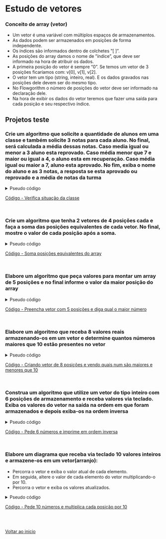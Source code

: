 # Estudo de vetores

### Conceito de array (vetor)

- Um vetor é uma variável com múltiplos espaços de armazenamentos.
- As dados podem ser armazenados em posições de forma independente.
- Os índices são informados dentro de colchetes ”[ ]”.
- As posições do array damos o nome de ”índice”, que deve ser informado na hora de atribuir os dados.
- A primeira posição do vetor é sempre “0”. Se temos um vetor de 3 posições ficaríamos com: v[0], v[1], v[2].
- O vetor tem um tipo (string, inteiro, real). E os dados gravados nas posições dele devem ser do mesmo tipo.
- No Flowgorithm o número de posições do vetor deve ser informado na declaração dele.
- Na hora de exibir os dados do vetor teremos que fazer uma saída para cada posição e seu respectivo índice.

## Projetos teste
### Crie um algoritmo que solicite a quantidade de alunos em uma classe e também solicite 3 notas para cada aluno. No final, será calculada a média dessas notas. Caso media igual ou menor a 3 aluno esta reprovado. Caso média menor que 7 e maior ou igual a 4, o aluno esta em recuperação. Caso média igual ou maior a 7, aluno esta aprovado. No fim, exiba o nome do aluno e as 3 notas, a resposta se esta aprovado ou reprovado e a média de notas da turma


<details>
<summary>Pseudo código</summary>


```
Function Main
    ... Variável número de alunos da classe.
    Declare Integer numAlunos
    
    ... Variável para iterar os laços
    Declare Integer i
    
    ... Solicitando número de alunos.
    Output "Digite quantos alunos tem na classe: "
    Input numAlunos
    
    ... Array para guardar nome de alunos
    Declare String Array arrayNomeAlunos[numAlunos]
    
    ... Array para guardar a cada nota separadamente
    Declare Real Array arrayNota1[numAlunos]
    Declare Real Array arrayNota2[numAlunos]
    Declare Real Array arrayNota3[numAlunos]
    Declare String Array arraySituacao[numAlunos]
    
    ... Variáveis para incremento de valores (Todas iniciando em zero)
    Declare Real somaNotas
    
    Assign somaNotas = 0
    Declare Integer somaAprov
    
    Assign somaAprov = 0
    Declare Integer somaRecu
    
    Assign somaRecu = 0
    Declare Integer somaReprov
    
    Assign somaReprov = 0
    
    ... Variável para calcular a média  de notas do aluno
    Declare Real mediaNotas
    
    ... Laço para preencher arrayNomeAlunos e arrayNota1, arrayNota2, arrayNota3
    For i = 0 to numAlunos -1
        
        ... Pedindo e guardando nome do aluno no "arrayNomeAlunos"
        Output "Digite o nome do " &i + 1 &"° aluno de " &numAlunos
        Input arrayNomeAlunos[i]
        
        ... Solicitando e guardando a 1° nota no "arrayNota1"
        Output "Digite a 1° nota do aluno: "
        Input arrayNota1[i]
        
        ... Solicitando e guardando a 2° nota no "arrayNota2"
        Output "Digite a 2° nota do aluno: "
        Input arrayNota2[i]
        
        ... Solicitando e guardando a 3° nota no "arrayNota3"
        Output "Digite a 3° nota do aluno: "
        Input arrayNota3[i]
        
        ... Somando as notas totais na variável "somaNotas"
        Assign somaNotas = arrayNota1[i] + arraynota2[i] + arrayNota3[i]
        
        ... Calculando a média
        Assign mediaNotas = (arrayNota1[i] + arrayNota2[i] + arrayNota3[i]) / 3
        
        ... Verificando se o aluno esta aprovado, em recuperação ou reprovado (Decisão) e somando nos seus respectivos incrementadores 
        If mediaNotas >= 7
            Assign arraySituacao[i] = "Aluno aprovado"
            Assign somaAprov = somaAprov + 1
        False:
            If mediaNotas >= 4
                Assign arraySituacao[i] = "Aluno em recuperação"
                Assign somaRecu = somaRecu + 1
            False:
                Assign arraySituacao[i] = "Aluno Reprovado"
                Assign somaReprov = somaReprov +  1
            End
        End
    End
    
    ... Variável para guardar média geral de notas da turma
    Declare Real mediaGeralNotas
    
    ... Calculando e guardando a média geral de notas
    Assign mediaGeralNotas = somaNotas / (numAlunos * 3)
    
    ... Mostrando dados na tela
    Output "Metadados da classe"
    Output "O total de alunos da classe é: " &numAlunos
    Output "A média de notas da turma é: " &mediaGeralNotas
    Output "A quantidade de aprovados é: " &somaAprov
    Output "A quantidade de alunos em recuperação é: " &somaRecu
    Output "A quantidade de alunos reprovados é: " &somaReprov
    
    ... Mostrando dados de alunos com laço "for"
    Output "Mostrando dados de alunos"
    For i = 0 to numAlunos - 1
        
        ... Mostrando nomes
        Output i + 1 &"° aluno de " &numAlunos
        Output "Nome: " &arrayNomeAlunos[i]
        
        ... Mostrando nota 1, 2 e 3
        Output "1° nota: " &arrayNota1[i]
        Output "2° nota: " &arrayNota2[i]
        Output "3° nota: " &arrayNota3[i]
        
        ... Mostrando situação do aluno (Aprovado/ recuperação/ reprovado)
        Output "A média do aluno é: "&mediaNotas
        Output "Situação do aluno: " &arraySituacao[i]
    End
End
```

</details>

[Código - Verifica situação da classe](/Arquivos/Codigos/21%20Verifica%20situa%C3%A7%C3%A3o%20da%20classe.fprg)

<br> 

### Crie um algoritmo que tenha 2 vetores de 4 posições cada e faça a soma das posições equivalentes de cada vetor. No  final, mostre o valor de cada posição após a soma.

<details>
<summary>Pseudo código</summary>

```
Function Main
    ... Variáveis vetores  
    ... 
    Declare Integer Array array1[4]
    Declare Integer Array array2[4]
    Declare Integer Array arraySoma[4]
    
    ... Variável para iterador de laços
    Declare Integer i
    
    ... Laço para prencher array1
    For i = 0 to 3
        Output "Array1 ,número " &i+ 1 &" de 4| Digite um número:"
        Input array1[i]
    End
    
    ... Laço para prencher array2
    For i = 0 to 3
        Output "Array2 ,número " &i+ 1 &" de 4| Digite um número:"
        Input array2[i]
    End
    
    ... Laço para executar a soma das posições de vetor 1 com vetor 2
    For i = 0 to 3
        Assign arraySoma[i] = array1[i] + array2[i]
        Output array1[i] &" + " &array2[i] &" = " &arraySoma[i]
    End
End    

```
</details>

[Código - Soma posições equivalentes do array](/Arquivos/Codigos/22%20Soma%20posi%C3%A7%C3%B5es%20equivalentes%20do%20array.fprg)

<br>

### Elabore um algoritmo que peça valores para montar um array de 5 posições e no final informe o valor da maior posição do array

<details>
<summary>Pseudo código</summary>

```
Function Main
    ... Variável array de 5 posições
    Declare Integer Array array5Pos[5]
    
    ... Variável para iterar o laço 
    ... 
    Declare Integer i
    
    ... Variável para armazenar o maior número do vetor
    Declare Integer maiorNum
    
    ... Laço solicitando números para preencher o array de 5 posições
    For i = 0 to 4
        Output "Digite um valor para a posição " &i +1 &" do array:"
        Input array5Pos[i]
    End
    
    ... Inicializando a variável "maiorNum" com posição válida do vetor (geralmente a primeira)
    Assign maiorNum = array5Pos[0]
    
    ... Laço de comparação da posição assumida por "maiorNum" com as demais posições do vetor "array5pos"
    For i = 0 to 4
        
        ... Vendo se será necessária a alteração de "maiorNum" (Decisão)
        If maiorNum < array5pos[i]
            Assign maiorNum = array5pos[i]
        End
    End
    
    ... Exibindo maior número do vetor na tela
    Output "O maior número do vetor é: " &maiorNum
End

```

</details>

[Código - Preencha vetor com 5 posições e diga qual o maior número](/Arquivos/Codigos/23%20Preencha%20vetor%20com%205%20pos%20e%20diga%20o%20maior%20n%C3%BAmero%20do%20vetor.fprg)

<br>
    
### Elabore um algoritmo que receba 8 valores reais armazenando-os em um vetor e determine quantos números maiores que 10 estão presentes no vetor

<details>
<summary>Pseudo código</summary>

```
Function Main
    ... Variável vetor de 8 posições
    Declare Real Array array8Pos[8]
    
    ... 
    ... Variável para iterar laço
    Declare Integer i
    
    ... Variavies para somar números maiores ou menores que 10.
    Declare Integer somaNumMenor10
    
    Assign somaNumMenor10 = 0
    Declare Integer somaNumMaior10
    
    Assign somaNumMaior10 = 0
    
    ... Variável com o valor 10 para comparações. Iniciada com o valor 10
    Declare Integer comp10
    
    Assign comp10 = 10
    
    ... Laço para preencher "array8Pos"
    For i = 0 to 7
        Output "Digite um número para a posição " &i+1 &" de 8 do vetor:"
        Input array8Pos[i]
        
        ... Decisão caso encontre número na posição de "array8Pos" maior que 10
        If array8Pos[i] > comp10
            Assign somaNumMaior10 = somaNumMaior10 + 1
            Output "Numer´maior que 10."
        False:
            Assign somaNumMenor10 = somaNumMenor10 + 1
            Output "Número menor que 10"
        End
    End
    
    ... Mostrando dados na tela
    Output "No vetor temos " &somaNumMaior10 &" maiores que 10."
    Output "No vetor temos " &somaNumMenor10 &" menores que 10."
End

```

</details>


[Código - Criando vetor de 8 posições e vendo quais num são maiores e menores que 10](/Arquivos/Codigos/24%20Criando%20vetorde%208%20pos%20e%20dizendo%20quantos%20n%C3%BAmeros%20s%C3%A3o%20maiores%20ou%20menores%20que%2010.fprg)

<br>
    
### Construa um algoritmo que utilize um vetor do tipo inteiro com 6 posições de armazenamento e receba valores via teclado. Exiba os valores do vetor na saída na ordem em que foram armazenados e depois exiba-os na ordem inversa

<details>
<summary>Pseudo código</summary>

```
Function Main
    ... Variável para iterar os laços.
    Declare Integer i
    
    ... Criando variável vetor de 6 posições
    Declare Integer Array array6Pos[6]
    
    Output "Vamos preencher o vetor  com 6 números."
    
    ... Laço para solicitar dados e prencher o vetor
    For i = 0 to 5
        Output "Digite o " &i +  1 &"° de 6"
        Input array6Pos[i]
    End
    
    ... Laço para exibir os números como digitados
    Output "Os 6 números são:"
    For i = 0 to 5
        Output i + 1 &"° de 6 :" &array6Pos[i]
    End
    
    ... Laços para imprimir os números em ordem inversa
    Output "Os números em ordem inversa ficam:"
    For i = 5 to 0 decreasing
        Output i + 1 &"° de 6 :" &array6Pos[i]
    End
End

```

</details>


[Código - Pede 6 números e imprime em ordem inversa](/Arquivos/Codigos/25%20Pede%206%20e%20mostram%20os%20n%C3%BAmeros%20na%20ordem%20normal%20e%20inversa.fprg)

<br>
    
### Elabore um diagrama que receba via teclado 10 valores inteiros e armazene-os em um vetor(arranjo):

- Percorra o vetor e exiba o valor atual de cada elemento.
- Em seguida, altere o valor de cada elemento do vetor multiplicando-o por 10.
- Percorra o vetor e exiba os valores atualizados.

<details>
<summary>Pseudo código</summary>

```
Function Main
    ... Variável para iteração de laços
    Declare Integer i
    
    ... Variável array de 10 posições
    Declare Integer Array array10Pos[10]
    
    ... Laço para solicitar dados e preencher o array
    Output "Precisamos preencher o array com 10 números."
    For i = 0 to 9
        Output "Digite o " &i+1 &"° número de 10"
        Input array10Pos[i]
    End
    
    ... Laço para mostarr o array completo
    Output "O array completo ficou: "
    For i = 0 to 9
        Output i + 1 &"° número de 10: " &array10Pos[i]
    End
    
    ... Laço para multiplicar cada posição do array montado por 10
    Output "Array com cada posição multiplicada por 10."
    For i = 0 to 9
        Assign array10Pos[i] = array10Pos[i] * 10
        Output i + 1 &"° número de 10: " &array10Pos[i]
    End
End

```

</details>

[Código - Pede 10 números e multiplica cada posição por 10](/Arquivos/Codigos/26%20Pede%2010%20n%C3%BAmeros%20e%20multiplica%20cada%20posi%C3%A7%C3%A3o%20por%2010.fprg)


<br>

<br>

[Voltar ao inicio](/README.md)
